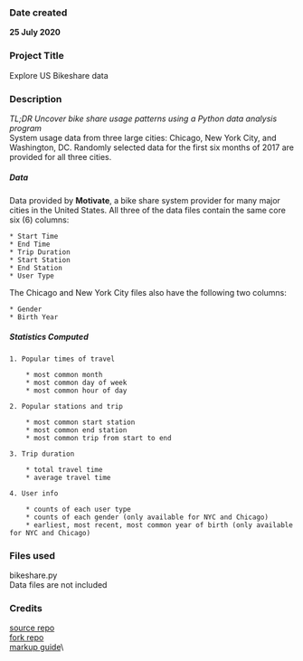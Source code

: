 ### Date created
**25 July 2020**

### Project Title
Explore US Bikeshare data

### Description
*TL;DR Uncover bike share usage patterns using a Python data analysis program*\
System usage data from three large cities: Chicago, New York City, and Washington, DC.
Randomly selected data for the first six months of 2017 are provided for all three cities.

##### Data
Data provided by **Motivate**, a bike share system provider for many major cities in the United States.
All three of the data files contain the same core six (6) columns:

    * Start Time
    * End Time
    * Trip Duration
    * Start Station
    * End Station
    * User Type

The Chicago and New York City files also have the following two columns:

    * Gender
    * Birth Year

##### Statistics Computed

    1. Popular times of travel

        * most common month
        * most common day of week
        * most common hour of day

    2. Popular stations and trip

        * most common start station
        * most common end station
        * most common trip from start to end

    3. Trip duration

        * total travel time
        * average travel time

    4. User info

        * counts of each user type
        * counts of each gender (only available for NYC and Chicago)
        * earliest, most recent, most common year of birth (only available for NYC and Chicago)


### Files used
bikeshare.py\
Data files are not included

### Credits
[source repo](https://github.com/udacity/pdsnd_github)\
[fork repo](https://github.com/kondig/pdsnd_github)\
[markup guide](https://guides.github.com/pdfs/markdown-cheatsheet-online.pdf)\

